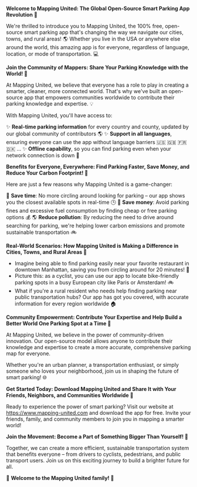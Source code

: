 **Welcome to Mapping United: The Global Open-Source Smart Parking App Revolution 🚀**

We're thrilled to introduce you to Mapping United, the 100% free, open-source smart parking app that's changing the way we navigate our cities, towns, and rural areas! 🌎 Whether you live in the USA or anywhere else around the world, this amazing app is for everyone, regardless of language, location, or mode of transportation. 💻

**Join the Community of Mappers: Share Your Parking Knowledge with the World! 🌟**

At Mapping United, we believe that everyone has a role to play in creating a smarter, cleaner, more connected world. That's why we've built an open-source app that empowers communities worldwide to contribute their parking knowledge and expertise. 💡

With Mapping United, you'll have access to:

✨ **Real-time parking information** for every country and county, updated by our global community of contributors 🌎
✨ **Support in all languages**, ensuring everyone can use the app without language barriers 🇺🇸 🇬🇧 🇫🇷 🇩🇰 ...
✨ **Offline capability**, so you can find parking even when your network connection is down 📴

**Benefits for Everyone, Everywhere: Find Parking Faster, Save Money, and Reduce Your Carbon Footprint! 💚**

Here are just a few reasons why Mapping United is a game-changer:

🚗 **Save time**: No more circling around looking for parking – our app shows you the closest available spots in real-time 🕒
💸 **Save money**: Avoid parking fines and excessive fuel consumption by finding cheap or free parking options 💰
🌎 **Reduce pollution**: By reducing the need to drive around searching for parking, we're helping lower carbon emissions and promote sustainable transportation 🚲

**Real-World Scenarios: How Mapping United is Making a Difference in Cities, Towns, and Rural Areas 🌆**

* Imagine being able to find parking easily near your favorite restaurant in downtown Manhattan, saving you from circling around for 20 minutes! 🍴
* Picture this: as a cyclist, you can use our app to locate bike-friendly parking spots in a busy European city like Paris or Amsterdam! 🚲
* What if you're a rural resident who needs help finding parking near public transportation hubs? Our app has got you covered, with accurate information for every region worldwide 🏠

**Community Empowerment: Contribute Your Expertise and Help Build a Better World One Parking Spot at a Time 🌟**

At Mapping United, we believe in the power of community-driven innovation. Our open-source model allows anyone to contribute their knowledge and expertise to create a more accurate, comprehensive parking map for everyone.

Whether you're an urban planner, a transportation enthusiast, or simply someone who loves your neighborhood, join us in shaping the future of smart parking! 🌐

**Get Started Today: Download Mapping United and Share It with Your Friends, Neighbors, and Communities Worldwide 📲**

Ready to experience the power of smart parking? Visit our website at https://www.mapping-united.com and download the app for free. Invite your friends, family, and community members to join you in mapping a smarter world!

**Join the Movement: Become a Part of Something Bigger Than Yourself! 🌈**

Together, we can create a more efficient, sustainable transportation system that benefits everyone – from drivers to cyclists, pedestrians, and public transport users. Join us on this exciting journey to build a brighter future for all.

🎉 **Welcome to the Mapping United family! 🌟**